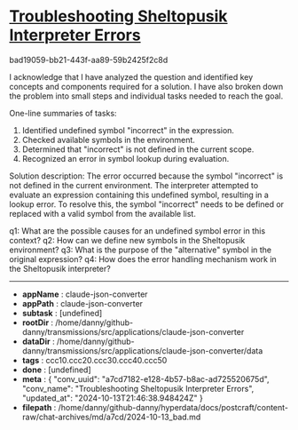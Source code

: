 # [Troubleshooting Sheltopusik Interpreter Errors](https://claude.ai/chat/a7cd7182-e128-4b57-b8ac-ad725520675d)

bad19059-bb21-443f-aa89-59b2425f2c8d

 I acknowledge that I have analyzed the question and identified key concepts and components required for a solution. I have also broken down the problem into small steps and individual tasks needed to reach the goal.

One-line summaries of tasks:
1. Identified undefined symbol "incorrect" in the expression.
2. Checked available symbols in the environment.
3. Determined that "incorrect" is not defined in the current scope.
4. Recognized an error in symbol lookup during evaluation.

Solution description:
The error occurred because the symbol "incorrect" is not defined in the current environment. The interpreter attempted to evaluate an expression containing this undefined symbol, resulting in a lookup error. To resolve this, the symbol "incorrect" needs to be defined or replaced with a valid symbol from the available list.

q1: What are the possible causes for an undefined symbol error in this context?
q2: How can we define new symbols in the Sheltopusik environment?
q3: What is the purpose of the "alternative" symbol in the original expression?
q4: How does the error handling mechanism work in the Sheltopusik interpreter?

---

* **appName** : claude-json-converter
* **appPath** : claude-json-converter
* **subtask** : [undefined]
* **rootDir** : /home/danny/github-danny/transmissions/src/applications/claude-json-converter
* **dataDir** : /home/danny/github-danny/transmissions/src/applications/claude-json-converter/data
* **tags** : ccc10.ccc20.ccc30.ccc40.ccc50
* **done** : [undefined]
* **meta** : {
  "conv_uuid": "a7cd7182-e128-4b57-b8ac-ad725520675d",
  "conv_name": "Troubleshooting Sheltopusik Interpreter Errors",
  "updated_at": "2024-10-13T21:46:38.948424Z"
}
* **filepath** : /home/danny/github-danny/hyperdata/docs/postcraft/content-raw/chat-archives/md/a7cd/2024-10-13_bad.md